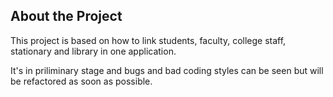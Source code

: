## About the Project

This project is based on how to link students, faculty, college staff, stationary and library in one application.

It's in priliminary stage and bugs and bad coding styles can be seen but will be refactored as soon as possible.